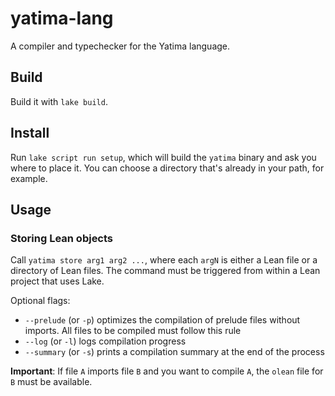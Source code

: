 # yatima-lang

A compiler and typechecker for the Yatima language.

## Build

Build it with `lake build`.

## Install

Run `lake script run setup`, which will build the `yatima` binary and ask you where to place it.
You can choose a directory that's already in your path, for example.

## Usage

### Storing Lean objects

Call `yatima store arg1 arg2 ...`, where each `argN` is either a Lean file or a directory of Lean files.
The command must be triggered from within a Lean project that uses Lake.

Optional flags:
* `--prelude` (or `-p`) optimizes the compilation of prelude files without imports.
All files to be compiled must follow this rule
* `--log` (or `-l`) logs compilation progress
* `--summary` (or `-s`) prints a compilation summary at the end of the process

**Important**: If file `A` imports file `B` and you want to compile `A`, the `olean` file for `B` must be available.
